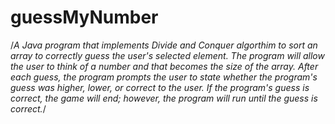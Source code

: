 # guessMyNumber
 /*A Java program that implements Divide and Conquer algorthim to sort an array to correctly guess the user's selected element. The program will allow the user to think of a number and that becomes the size of the array. After each guess, the program prompts the user to state whether the program's guess was higher, lower, or correct to the user. If the program's guess is correct, the game will end; however, the program will run until the guess is correct.*/
